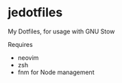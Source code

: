 # jedotfiles
My Dotfiles, for usage with GNU Stow

Requires

- neovim
- zsh
- fnm for Node management
